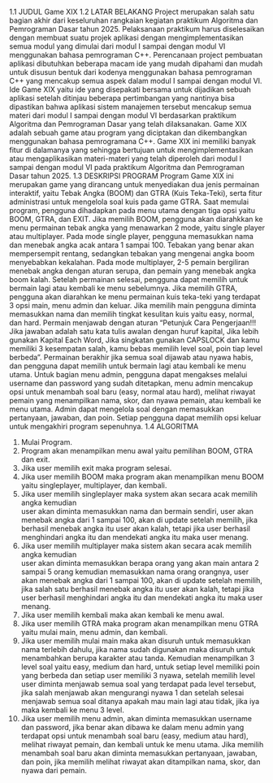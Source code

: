 1.1 JUDUL 
Game XIX 
1.2 LATAR BELAKANG 
Project merupakan salah satu bagian akhir dari keseluruhan rangkaian kegiatan 
praktikum Algoritma dan Pemrograman Dasar tahun 2025. Pelaksanaan praktikum harus 
diselesaikan dengan membuat suatu projek aplikasi dengan mengimplementasikan semua 
modul yang dimulai dari modul I sampai dengan modul VI menggunakan bahasa 
pemrograman C++. Perencanaan project pembuatan aplikasi dibutuhkan beberapa macam 
ide yang mudah dipahami dan mudah untuk disusun bentuk dari kodenya menggunakan 
bahasa pemrograman C++ yang mencakup semua aspek dalam modul I sampai dengan 
modul VI. 
Ide Game XIX yaitu ide yang disepakati bersama untuk dijadikan sebuah aplikasi 
setelah ditinjau beberapa pertimbangan yang nantinya bisa dipastikan bahwa aplikasi sistem 
manajemen tersebut mencakup semua materi dari modul I sampai dengan modul VI 
berdasarkan praktikum Algoritma dan Pemrograman Dasar yang telah dilaksanakan. 
Game XIX adalah sebuah game atau program yang diciptakan dan dikembangkan 
menggunakan bahasa pemrogramana C++. Game XIX ini memiliki banyak fitur di 
dalamanya yang sehingga bertujuan untuk mengimplementasikan atau mengaplikasikan 
materi-materi yang telah diperoleh dari modul I sampai dengan modul VI pada praktikum 
Algoritma dan Pemrograman Dasar tahun 2025. 
1.3 DESKRIPSI PROGRAM 
Program Game XIX ini merupakan game yang dirancang untuk menyediakan dua jenis 
permainan interaktif, yaitu Tebak Angka (BOOM) dan GTRA (Kuis Teka-Teki), serta fitur 
administrasi untuk mengelola soal kuis pada game GTRA. Saat memulai program, pengguna 
dihadapkan pada menu utama dengan tiga opsi yaitu BOOM, GTRA, dan EXIT. 
Jika memilih BOOM, pengguna akan diarahkkan ke menu permainan tebak angka yang 
menawarkan 2 mode, yaitu single player atau multiplayer. Pada mode single player, 
pengguna memasukkan nama dan menebak angka acak antara 1 sampai 100. Tebakan yang 
benar akan mempersempit rentang, sedangkan tebakan yang mengenai angka boom 
menyebabkan kekalahan. Pada mode multiplayer, 2-5 pemain bergiliran menebak angka 
dengan aturan serupa, dan pemain yang menebak angka boom kalah. Setelah permainan 
selesai, pengguna dapat memilih untuk bermain lagi atau kembali ke menu sebelumnya. 
Jika memilih GTRA, pengguna akan diarahkan ke menu permainan kuis teka-teki yang 
terdapat 3 opsi main, menu admin dan keluar. Jika memilih main pengguna diminta 
memasukkan nama dan memilih tingkat kesulitan kuis yaitu easy, normal, dan hard. Permain 
menjawab dengan aturan “Petunjuk Cara Pengerjaan!!! Jika jawaban adalah satu kata tulis 
awalan dengan huruf kapital, Jika lebih gunakan Kapital Each Word, Jika singkatan gunakan 
CAPSLOCK dan kamu memiliki 3 kesempatan salah, kamu bebas memilih level soal, poin 
tiap level berbeda”. Permainan berakhir jika semua soal dijawab atau nyawa habis, dan 
pengguna dapat memilih untuk bermain lagi atau kembali ke menu utama. 
Untuk bagian menu admin, pengguna dapat mengakses melalui username dan password 
yang sudah ditetapkan, menu admin mencakup opsi untuk menambah soal baru (easy, 
normal atau hard), melihat riwayat pemain yang menampilkan nama, skor, dan nyawa 
pemain, atau kembali ke menu utama. Admin dapat mengelola soal dengan memasukkan 
pertanyaan, jawaban, dan poin. Setiap pengguna dapat memilih opsi keluar untuk 
mengakhiri program sepenuhnya. 
1.4 ALGORITMA 
1. Mulai Program. 
2. Program akan menampilkan menu awal yaitu pemilihan BOOM, GTRA dan exit. 
3. Jika user memilih exit maka program selesai. 
4. Jika user memilih BOOM maka program akan menampilkan menu BOOM yaitu 
singleplayer, multiplayer, dan kembali. 
5. Jika user memilih singleplayer maka system akan secara acak memilih angka kemudian  
user akan diminta memasukkan nama dan bermain sendiri, user akan menebak angka 
dari 1 sampai 100, akan di update setelah memilih, jika berhasil menebak angka itu user 
akan kalah, tetapi jika user berhasil menghindari angka itu dan mendekati angka itu 
maka user menang. 
6. Jika user memilih multiplayer maka sistem akan secara acak memilih angka kemudian  
user akan diminta memasukkan berapa orang yang akan main antara 2 sampai 5 orang 
kemudian memasukkan nama orang orangnya, user akan menebak angka dari 1 sampai 
100, akan di update setelah memilih, jika salah satu berhasil menebak angka itu user 
akan kalah, tetapi jika user berhasil menghindari angka itu dan mendekati angka itu 
maka user menang. 
7. Jika user memilih kembali maka akan kembali ke menu awal. 
8. Jika user memilih GTRA maka program akan menampilkan menu GTRA yaitu mulai 
main, menu admin, dan kembali. 
9. Jika user memilih mulai main maka akan disuruh untuk memasukkan nama terlebih 
dahulu, jika nama sudah digunakan maka disuruh untuk menambahkan berupa karakter 
atau tanda. Kemudian menampilkan 3 level soal yaitu easy, medium dan hard, untuk 
setiap level memiliki poin yang berbeda dan setiap user memiliki 3 nyawa, setelah 
memilih level user diminta menjawab semua soal yang terdapat pada level tersebut, jika 
salah menjawab akan mengurangi nyawa 1 dan setelah selesai menjawab semua soal 
ditanya apakah mau main lagi atau tidak, jika iya maka kembali ke menu 3 level.  
10. Jika user memilih menu admin, akan diminta memasukkan username dan password, jika 
benar akan dibawa ke dalam menu admin yang terdapat opsi untuk menambah soal baru 
(easy, medium atau hard), melihat riwayat pemain, dan kembali untuk ke menu utama. 
Jika memilih menambah soal baru akan diminta memasukkan pertanyaan, jawaban, dan 
poin, jika memilih melihat riwayat akan ditampilkan nama, skor, dan nyawa dari 
pemain.
